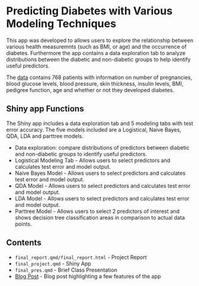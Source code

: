 # Predicting Diabetes with Various Modeling Techniques

This app was developed to allows users to explore the relationship between various health measuremnts (such as BMI, or age) and the occurrence of diabetes. Furthermore the app contains a data exploration tab to analyze distributions between the diabetic and non-diabetic groups to help identify useful predictors. 

The [data](https://www.kaggle.com/datasets/akshaydattatraykhare/diabetes-dataset?resource=download) contains 768 patients with information on number of pregnancies, blood glucose levels, blood pressure, skin thickness, insulin levels, BMI, pedigree function, age and whether or not they developed diabetes. 

## Shiny app Functions

The Shiny app includes a data exploration tab and 5 modeling tabs with test error accuracy. The five models included are a Logistical, Naive Bayes, QDA, LDA and parttree models. 

- Data exploration: compare distributions of predictors between diabetic and non-diabetic groups to identify useful predictors.
- Logistical Modeling Tab - Allows users to select predictors and calculates test error and model output.
- Naive Bayes Model - Allows users to select predictors and calculates test error and model output.
- QDA Model - Allows users to select predictors and calculates test error and model output.
- LDA Model - Allows users to select predictors and calculates test error and model output.
- Parttree Model - Allows users to select 2 predictors of interest and shows decision tree classification areas in comparison to actual data points.  

## Contents
- `final_report.qmd/final_report.html` - Project Report
- `final_project.qmd` - Shiny App
- `final_pres.qmd` - Brief Class Presentation
- [Blog Post](https://jaxlub.github.io/Data-Visualization-Blog/posts/final_proj/) - Blog post highlighting a few features of the app
